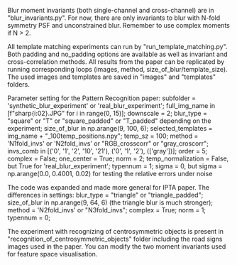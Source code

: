 Blur moment invariants (both single-channel and cross-channel) are in "blur_invariants.py". For now, there are only invariants to blur with N-fold symmetry PSF and unconstrained blur. Remember to use complex moments if N > 2.

All template matching experiments can run by "run_template_matching.py". Both padding and no_padding options are available as well as invariant and cross-correlation methods. All results from the paper can be replicated by running corresponding loops (images, method, size_of_blur/template_size). 
The used images and templates are saved in "images" and "templates" folders.

Parameter setting for the Pattern Recognition paper:
subfolder = 'synthetic_blur_experiment' or 'real_blur_experiment';
full_img_name in [f"sharp{i:02}.JPG" for i in range(0, 15)];
downscale = 2;
blur_type = "square" or "T" or "square_padded" or "T_padded" depending on the experiment;
size_of_blur in np.arange(9, 100, 6);
selected_templates = img_name + "_100temp_positions.npy";
temp_sz = 100;
method = 'N1fold_invs' or 'N2fold_invs' or "RGB_crosscorr" or "gray_croscorr";
invs_comb in [('0', '1', '2', '10', '21'), ('0', '1', '2'), (['gray'])];
order = 5;
complex = False;
one_center = True;
norm = 2;
temp_normalization = False, but True for 'real_blur_experiment';
typennum = 1;
sigma = 0, but sigma = np.arange(0.0, 0.4001, 0.02) for testing the relative errors under noise

The code was expanded and made more general for IPTA paper. The differences in settings:
blur_type = "triangle" or "triangle_padded";
size_of_blur in np.arange(9, 64, 6) (the triangle blur is much stronger);
method = 'N2fold_invs' or "N3fold_invs";
complex = True;
norm = 1;
typennum = 0;

The experiment with recognizing of centrosymmetric objects is present in "recognition_of_centrosymmetric_objects" folder including the road signs images used in the paper. You can modify the two moment invariants used for feature space visualisation.
